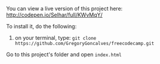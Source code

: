 You can view a live version of this project here: http://codepen.io/Selhar/full/KWvMqY/

To install it, do the following:

1. on your terminal, type: `git clone https://github.com/GregoryGoncalves/freecodecamp.git `

Go to this project's folder and open `index.html`